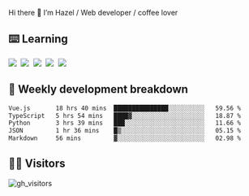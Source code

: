
Hi there 👋 I’m Hazel / Web developer / coffee lover

## ⌨️ Learning

<samp>
 <a href="https://github.com/vuejs/core"><img src="https://api.iconify.design/logos:vue.svg" /></a>
  <a href="https://github.com/vuejs/core"><img src="https://api.iconify.design/logos:react.svg" /></a>
  <a href="https://github.com/vitejs/vite"><img src="https://api.iconify.design/logos:vitejs.svg" /></a>
  <a href="https://github.com/microsoft/TypeScript"><img src="https://api.iconify.design/logos:typescript-icon.svg" /></a> 
  <a href="https://github.com/unocss/unocss"><img src="https://api.iconify.design/logos:unocss.svg" /></a>
  

</samp>


## 🦀 Weekly development breakdown

<!--START_SECTION:waka-->

```txt
Vue.js       18 hrs 40 mins  ███████████████░░░░░░░░░░   59.56 %
TypeScript   5 hrs 54 mins   ████▓░░░░░░░░░░░░░░░░░░░░   18.87 %
Python       3 hrs 39 mins   ███░░░░░░░░░░░░░░░░░░░░░░   11.66 %
JSON         1 hr 36 mins    █▒░░░░░░░░░░░░░░░░░░░░░░░   05.15 %
Markdown     56 mins         ▓░░░░░░░░░░░░░░░░░░░░░░░░   02.98 %
```

<!--END_SECTION:waka-->
## 👬🏻 Visitors

![gh_visitors](https://profile-counter.glitch.me/Hazel-Lin/count.svg)


